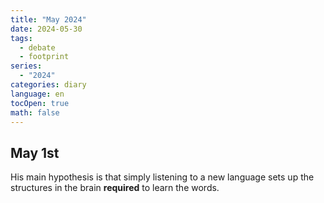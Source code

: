 ```yaml
---
title: "May 2024"
date: 2024-05-30
tags: 
  - debate
  - footprint
series: 
  - "2024"
categories: diary
language: en
tocOpen: true
math: false
---
```


## May 1st

His main hypothesis is that simply listening to a new language sets up the structures in the brain **required** to learn the words.
